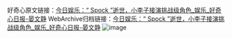 好奇心原文链接：[今日娱乐：“ Spock ”逝世，小李子接演挑战级角色_娱乐_好奇心日报-晏文静](https://www.qdaily.com/articles/6914.html)
WebArchive归档链接：[今日娱乐：“ Spock ”逝世，小李子接演挑战级角色_娱乐_好奇心日报-晏文静](http://web.archive.org/web/20190623171517/https://www.qdaily.com/articles/6914.html)
![image](http://ww3.sinaimg.cn/large/007d5XDply1g3wb988bl8j30u03pt4qp)